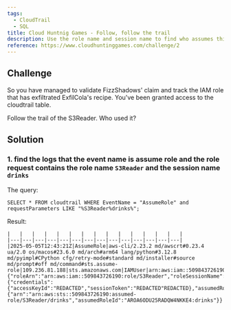 ```yaml
---
tags:
  - CloudTrail
  - SQL
title: Cloud Huntnig Games - Follow, follow the trail
description: Use the role name and session name to find who assumes this role
reference: https://www.cloudhuntinggames.com/challenge/2
---
```


## Challenge

So you have managed to validate FizzShadows' claim and track the IAM role that has exfiltrated ExfilCola's recipe. You've been granted access to the cloudtrail table.

Follow the trail of the S3Reader. Who used it?

## Solution

### 1. find the logs that the event name is assume role and the role request contains the role name `S3Reader` and the session name `drinks`

The query:

```
SELECT * FROM cloudtrail WHERE EventName = "AssumeRole" and requestParameters LIKE "%S3Reader%drinks%"; 
```

Result:

```
|   |   |   |   |   |   |   |   |   |   |   |   |   |   |
|---|---|---|---|---|---|---|---|---|---|---|---|---|---|
|2025-05-05T12:43:21Z|AssumeRole|aws-cli/2.23.2 md/awscrt#0.23.4 ua/2.0 os/macos#23.6.0 md/arch#arm64 lang/python#3.12.8 md/pyimpl#CPython cfg/retry-mode#standard md/installer#source md/prompt#off md/command#sts.assume-role|109.236.81.188|sts.amazonaws.com|IAMUser|arn:aws:iam::509843726190:user/Moe.Jito|Moe.Jito|||Netherlands|TRUE|{"roleArn":"arn:aws:iam::509843726190:role/S3Reader","roleSessionName":"drinks"}|{"credentials":{"accessKeyId":"REDACTED","sessionToken":"REDACTED"REDACTED},"assumedRoleUser":{"arn":"arn:aws:sts::509843726190:assumed-role/S3Reader/drinks","assumedRoleId":"AROA6ODU25RADQW4NKKE4:drinks"}}|
```

